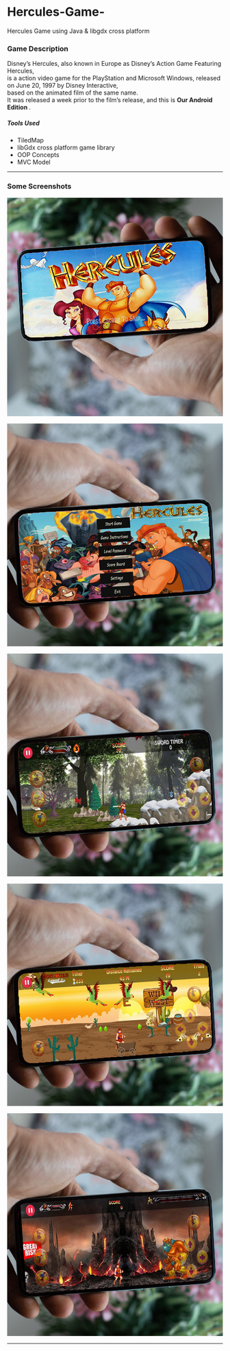 # Hercules-Game-
Hercules Game using Java &amp; libgdx cross platform

### Game Description 

Disney’s Hercules, also known in Europe as Disney’s Action Game Featuring Hercules, </br> is a action video game for the PlayStation and Microsoft Windows, released on June 20, 1997 by Disney Interactive, </br> 
based on the animated film of the same name. </br> 
It was released a week prior to the film’s release, and this is <b> Our Android Edition </b>. </br>

##### Tools Used
- TiledMap
- libGdx cross platform game library
- OOP Concepts
- MVC Model

****************************************************************************************
### Some Screenshots

![](Screenshots/Android_1.jpg)

![](Screenshots/Android_2.jpg)

![](Screenshots/Android_3.jpg)

![](Screenshots/Android_4.jpg)

![](Screenshots/Android_5.jpg)

****************************************************************************************
